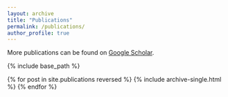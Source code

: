 ```yaml
---
layout: archive
title: "Publications"
permalink: /publications/
author_profile: true
---
```


More publications can be found on [Google Scholar](https://scholar.google.com/citations?user=Unl9W2IAAAAJ&hl=en).
<!--More publications can be found on <u><a href="{{https://scholar.google.com/citations?user=Unl9W2IAAAAJ&hl=en}}">Google Scholar</a>.</u>-->
{% include base_path %}

{% for post in site.publications reversed %}
  {% include archive-single.html %}
{% endfor %}
